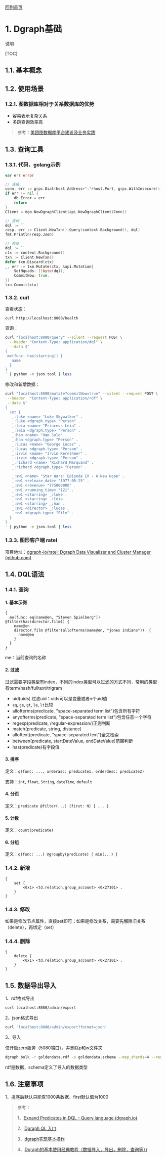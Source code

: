 [回到首页](../README.md)

# 1. Dgraph基础

说明

[TOC]

## 1.1. 基本概念

## 1.2. 使用场景

### 1.2.1. 图数据库相对于关系数据库的优势

- 容易表示复杂关系
- 多跳查询效率高

> 参考：[美团图数据库平台建设及业务实践](https://tech.meituan.com/2021/04/01/nebula-graph-practice-in-meituan.html)

## 1.3. 查询工具

### 1.3.1. 代码，golang示例

```go
var err error

// 连接
conn, err := grpc.Dial(host.Address+":"+host.Port, grpc.WithInsecure())
if err != nil {
    db.Error = err
    return
}
Client = dgo.NewDgraphClient(api.NewDgraphClient(Conn))

// 查询
dql := ``
resp, err := Client.NewTxn().Query(context.Background(), dql)
fmt.Println(resp.Json)

// 突变
dql := ``
ctx := context.Background()
txn := Client.NewTxn()
defer txn.Discard(ctx)
_, err := txn.Mutate(ctx, &api.Mutation{
    SetNquads: []byte(dql),
    CommitNow: true,
})
txn.Commit(ctx)
```

### 1.3.2. curl

查看状态：

```
curl http://localhost:8080/health
```



查询：

```bash
curl "localhost:8080/query" --silent --request POST \
  --header "Content-Type: application/dql" \
  --data $'
{
 me(func: has(starring)) {
   name
  }
}
' | python -m json.tool | less
```



修改和新增数据：

```bash
curl "localhost:8080/mutate?commitNow=true" --silent --request POST \
 --header  "Content-Type: application/rdf" \
 --data $'
{
  set {
   _:luke <name> "Luke Skywalker" .
   _:luke <dgraph.type> "Person" .
   _:leia <name> "Princess Leia" .
   _:leia <dgraph.type> "Person" .
   _:han <name> "Han Solo" .
   _:han <dgraph.type> "Person" .
   _:lucas <name> "George Lucas" .
   _:lucas <dgraph.type> "Person" .
   _:irvin <name> "Irvin Kernshner" .
   _:irvin <dgraph.type> "Person" .
   _:richard <name> "Richard Marquand" .
   _:richard <dgraph.type> "Person" .

   _:sw1 <name> "Star Wars: Episode IV - A New Hope" .
   _:sw1 <release_date> "1977-05-25" .
   _:sw1 <revenue> "775000000" .
   _:sw1 <running_time> "121" .
   _:sw1 <starring> _:luke .
   _:sw1 <starring> _:leia .
   _:sw1 <starring> _:han .
   _:sw1 <director> _:lucas .
   _:sw1 <dgraph.type> "Film" .
  }
}
' | python -m json.tool | less

```



### 1.3.3. 图形客户端 ratel

项目地址：[dgraph-io/ratel: Dgraph Data Visualizer and Cluster Manager (github.com)](https://github.com/dgraph-io/ratel)

## 1.4. DQL语法

### 1.4.1. 查询

#### 1.  基本示例

```dql
{
  me(func: eq(name@en, "Steven Spielberg")) @filter(has(director.film)) {
    name@en
    director.film @filter(allofterms(name@en, "jones indiana"))  {
      name@en
    }
  }
}
```

me：当前查询的名称

#### 2. 过滤

过滤需要字段类型有index，不同的index类型可以过滤的方式不同，常用的类型有term/hash/fulltext/trigram

- uid(uids) 过滤uid：uids可以是变量或者n个uid值
- `eq`, `ge`, `gt`, `le`, `lt`比较
- allofterms(predicate, "space-separated term list")包含所有字符
- anyofterms(predicate, "space-separated term list")包含任意一个字符
- regexp(predicate, /regular-expression/)正则判断
- match(predicate, string, distance)
- alloftext(predicate, "space-separated text")全文检索
- between(predicate, startDateValue, endDateValue)范围判断
- has(predicate)有字段值

#### 3. 排序

定义：`q(func: ..., orderasc: predicate1, orderdesc: predicate2)`

支持：`int`, `float`, `String`, `dateTime`, `default`

#### 4. 分页

定义：`predicate @filter(...) (first: N) { ... }`

#### 5. 计数

定义：`count(predicate)`

#### 6. 分组

定义：`q(func: ...) @groupby(predicate) { min(...) }`

### 1.4.2. 新增

```dql
{
    set {
		<0x1> <td.relation.group_account> <0x27101> .
    }
}
```

### 1.4.3. 修改

如果是修改节点属性，直接set即可；如果是修改关系，需要先解除旧关系（delete），再绑定（set）

### 1.4.4. 删除

```dql
{
    delete {
		<0x1> <td.relation.group_account> <0x27101> .
    }
}
```



## 1.5. 数据导出导入

1、rdf格式导出

```bash
curl localhost:8080/admin/export
```

2、json格式导出

```bash
curl 'localhost:8080/admin/export?format=json'
```

3、导入

仅开启zero服务（5080端口），并删除p和w文件夹

```bash
dgraph bulk -r goldendata.rdf -s goldendata.schema --map_shards=4 --reduce_shards=1 --zero=localhost:5080
```

rdf是数据，schema定义了导入的数据类型

## 1.6. 注意事项

1、[排序](https://dgraph.io/docs/query-language/sorting/)后默认只能查1000条数据，first默认值为1000



> 参考：
>
> 1、[Expand Predicates in DQL - Query language (dgraph.io)](https://dgraph.io/docs/query-language/expand-predicates/)
>
> 2、[Dgraph QL 入门](https://juejin.cn/post/6844903598581612557)
>
> 3、[dgraph实现基本操作](https://www.cnblogs.com/wangha/p/10467915.html)
>
> 4、[Dgraph的基本使用经典教程（数据导入，导出，删除，查询等）)](https://codeleading.com/article/41964542945/)

